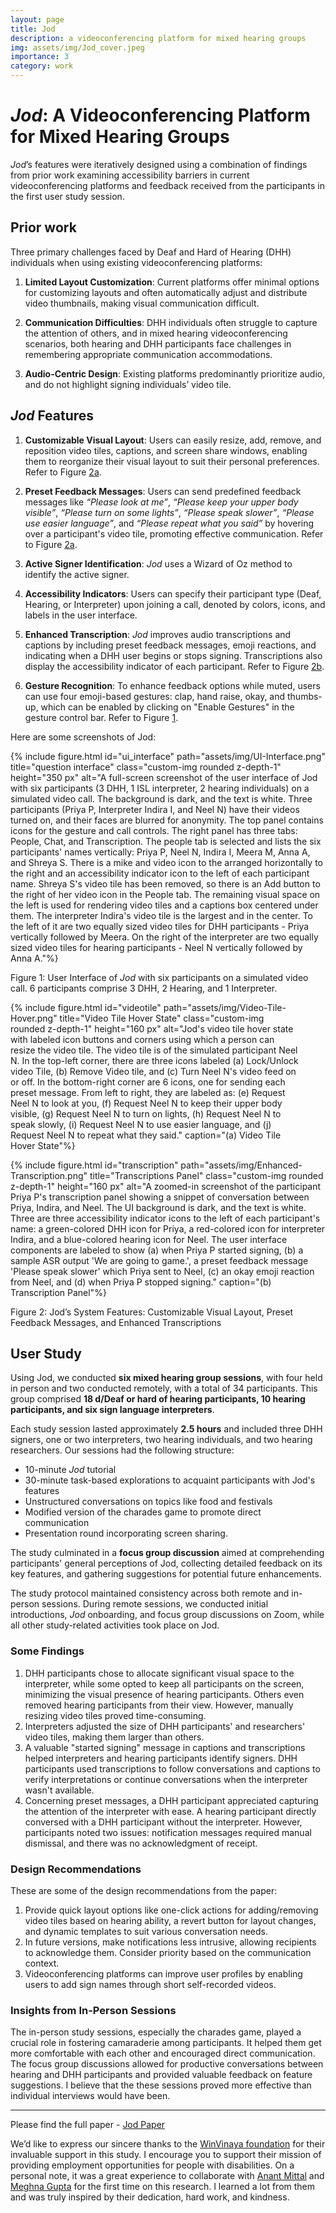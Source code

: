 ```yaml
---
layout: page
title: Jod
description: a videoconferencing platform for mixed hearing groups
img: assets/img/Jod_cover.jpeg
importance: 3
category: work
---
```


# <i>Jod</i>: A Videoconferencing Platform for Mixed Hearing Groups
<i>Jod</i>’s features were iteratively designed using a combination of findings from prior work examining accessibility barriers in current videoconferencing platforms and feedback received from the participants in the first user study session. 

## Prior work
Three primary challenges faced by Deaf and Hard of Hearing (DHH) individuals when using existing videoconferencing platforms:

1. **Limited Layout Customization**: Current platforms offer minimal options for customizing layouts and often automatically adjust and distribute video thumbnails, making visual communication difficult.

2. **Communication Difficulties**: DHH individuals often struggle to capture the attention of others, and in mixed hearing videoconferencing scenarios, both hearing and DHH participants face challenges in remembering appropriate communication accommodations.

3. **Audio-Centric Design**: Existing platforms predominantly prioritize audio, and do not highlight signing individuals’ video tile.

## <i>Jod</i> Features
1. **Customizable Visual Layout**: Users can easily resize, add, remove, and reposition video tiles, captions, and screen share windows, enabling them to reorganize their visual layout to suit their personal preferences. Refer to Figure <a href="#videotile">2a</a>.

2. **Preset Feedback Messages**: Users can send predefined feedback messages like <i>“Please look at me”</i>, <i>“Please keep your upper body visible”</i>, <i>“Please turn on some lights”</i>, <i>“Please speak slower”</i>, <i>“Please use easier language”</i>, and <i>“Please repeat what you said”</i> by hovering over a participant's video tile, promoting effective communication. Refer to Figure <a href="#videotile">2a</a>.

3. **Active Signer Identification**: <i>Jod</i> uses a Wizard of Oz method to identify the active signer.

4. **Accessibility Indicators**: Users can specify their participant type (Deaf, Hearing, or Interpreter) upon joining a call, denoted by colors, icons, and labels in the user interface.

5. **Enhanced Transcription**: <i>Jod</i> improves audio transcriptions and captions by including preset feedback messages, emoji reactions, and indicating when a DHH user begins or stops signing. Transcriptions also display the accessibility indicator of each participant. Refer to Figure <a href="#transcription">2b</a>.

6. **Gesture Recognition**: To enhance feedback options while muted, users can use four emoji-based gestures: clap, hand raise, okay, and thumbs-up, which can be enabled by clicking on "Enable Gestures" in the gesture control bar. Refer to Figure <a href="#ui_interface">1</a>.

Here are some screenshots of Jod: 

<div class="row">

<div class="col-sm mt-3 mt-md-0 d-flex justify-content-center">

{% include figure.html id="ui_interface" path="assets/img/UI-Interface.png" title="question interface" class="custom-img rounded z-depth-1" height="350 px" alt="A full-screen screenshot of the user interface of Jod with six participants (3 DHH, 1 ISL interpreter, 2 hearing individuals) on a simulated video call. The background is dark, and the text is white. Three participants (Priya P, Interpreter Indira I, and Neel N) have their videos turned on, and their faces are blurred for anonymity. The top panel contains icons for the gesture and call controls. The right panel has three tabs: People, Chat, and Transcription. The people tab is selected and lists the six participants' names vertically: Priya P, Neel N, Indira I, Meera M, Anna A, and Shreya S. There is a mike and video icon to the arranged horizontally to the right and an accessibility indicator icon to the left of each participant name. Shreya S's video tile has been removed, so there is an Add button to the right of her video icon in the People tab. The remaining visual space on the left is used for rendering video tiles and a captions box centered under them. The interpreter Indira's video tile is the largest and in the center. To the left of it are two equally sized video tiles for DHH participants -  Priya vertically followed by Meera. On the right of the interpreter are two equally sized video tiles for hearing participants -  Neel N vertically followed by Anna A."%}
</div>
</div>
<div class="caption">
Figure 1: User Interface of <i>Jod</i> with six participants on a simulated video call. 6 participants comprise 3 DHH, 2 Hearing, and 1 Interpreter.
</div>

<div class="row d-flex justify-content-center">

<div class="col-sm-5 mt-3 mt-md-0 " style="margin-right: 40px;">

{% include figure.html id="videotile" path="assets/img/Video-Tile-Hover.png" title="Video Tile Hover State" class="custom-img rounded z-depth-1" height="160 px" alt="Jod's video tile hover state with labeled icon buttons and corners using which a person can resize the video tile. The video tile is of the simulated participant Neel N. In the top-left corner, there are three icons labeled (a) Lock/Unlock video Tile, (b) Remove Video tile, and (c) Turn Neel N's video feed on or off. In the bottom-right corner are 6 icons, one for sending each preset message. From left to right, they are labeled as: (e) Request Neel N to look at you, (f) Request Neel N to keep their upper body visible, (g) Request Neel N to turn on lights, (h) Request Neel N to speak slowly, (i) Request Neel N to use easier language, and (j) Request Neel N to repeat what they said." caption="(a) Video Tile Hover State"%}

</div>

<div class="col-sm-3 mt-3 mt-md-0">

{% include figure.html id="transcription" path="assets/img/Enhanced-Transcription.png" title="Transcriptions Panel" class="custom-img rounded z-depth-1" height="160 px" alt="A zoomed-in screenshot of the participant Priya P's transcription panel showing a snippet of conversation between Priya, Indira, and Neel. The UI background is dark, and the text is white. Three are three accessibility indicator icons to the left of each participant's name: a green-colored DHH icon for Priya, a red-colored icon for interpreter Indira, and a blue-colored hearing icon for Neel. The user interface components are labeled to show (a) when Priya P started signing, (b) a sample ASR output 'We are going to game.', a preset feedback message 'Please speak slower' which Priya sent to Neel, (c) an okay emoji reaction from Neel, and (d) when Priya P stopped signing." caption="(b) Transcription Panel"%}

</div>

</div>

<div class="caption">
Figure 2: Jod’s System Features: Customizable Visual Layout, Preset Feedback Messages, and Enhanced Transcriptions
</div>

## User Study 
Using Jod, we conducted **six mixed hearing group sessions**, with four held in person and two conducted remotely, with a total of 34 participants. This group comprised **18 d/Deaf or hard of hearing participants, 10 hearing participants, and six sign language interpreters**.

Each study session lasted approximately **2.5 hours** and included three DHH signers, one or two interpreters, two hearing individuals, and two hearing researchers. Our sessions had the following structure:
<ul>
<li>10-minute <i>Jod</i> tutorial</li>
<li>30-minute task-based explorations to acquaint participants with Jod's features</li>
<li>Unstructured conversations on topics like food and festivals</li>
<li>Modified version of the charades game to promote direct communication</li>
<li>Presentation round incorporating screen sharing.</li>
</ul>

The study culminated in a **focus group discussion** aimed at comprehending participants' general perceptions of Jod, collecting detailed feedback on its key features, and gathering suggestions for potential future enhancements.

The study protocol maintained consistency across both remote and in-person sessions. During remote sessions, we conducted initial introductions, <i>Jod</i> onboarding, and focus group discussions on Zoom, while all other study-related activities took place on Jod.

### Some Findings
<ol>
<li> DHH participants chose to allocate significant visual space to the interpreter, while some opted to keep all participants on the screen, minimizing the visual presence of hearing participants. Others even removed hearing participants from their view. However, manually resizing video tiles proved time-consuming. </li>

<li> Interpreters adjusted the size of DHH participants' and researchers' video tiles, making them larger than others. </li>

<li> A valuable "started signing" message in captions and transcriptions helped interpreters and hearing participants identify signers. DHH participants used transcriptions to follow conversations and captions to verify interpretations or continue conversations when the interpreter wasn't available. </li>

<li> Concerning preset messages, a DHH participant appreciated capturing the attention of the interpreter with ease. A hearing participant directly conversed with a DHH participant without the interpreter. However, participants noted two issues: notification messages required manual dismissal, and there was no acknowledgment of receipt. </li>
</ol>

### Design Recommendations
These are some of the design recommendations from the paper:
<ol>
  <li>Provide quick layout options like one-click actions for adding/removing video tiles based on hearing ability, a revert button for layout changes, and dynamic templates to suit various conversation needs.</li>
  <li>In future versions, make notifications less intrusive, allowing recipients to acknowledge them. Consider priority based on the communication context.</li>
  <li>Videoconferencing platforms can improve user profiles by enabling users to add sign names through short self-recorded videos.</li>
</ol>


### Insights from In-Person Sessions
The in-person study sessions, especially the charades game, played a crucial role in fostering camaraderie among participants. It helped them get more comfortable with each other and encouraged direct communication. The focus group discussions allowed for productive conversations between hearing and DHH participants and provided valuable feedback on feature suggestions. I believe that the these sessions proved more effective than individual interviews would have been.

<hr/>

Please find the full paper - <a href="/assets/pdf/assets23_5.pdf">Jod Paper</a>

We’d like to express our sincere thanks to the [WinVinaya foundation](https://winvinayafoundation.org/) for their invaluable support in this study. I encourage you to support their mission of providing employment opportunities for people with disabilities. On a personal note, it was a great experience to collaborate with [Anant Mittal](https://anantmittal.github.io/#/) and [Meghna Gupta](https://gupta-meghna64.github.io/) for the first time on this research. I learned a lot from them and was truly inspired by their dedication, hard work, and kindness.
